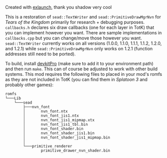 Created with [exlaunch](https://github.com/shadowninja108/exlaunch), thank you shadow very cool

This is a restoration of `sead::TextWriter` and `sead::PrimitiveDrawMgrNvn` for *Tears of the Kingdom* primarily for research + debugging purposes. `callbacks.h` declares six draw callbacks (one for each layer in TotK) that you can implement however you want. There are sample implementations in `callbacks.cpp` but you can change/move those however you want. `sead::TextWriter` currently works on all versions (1.0.0, 1.1.0, 1.1.1, 1.1.2, 1.2.0, and 1.2.1) while `sead::PrimitiveDrawMgrNvn` only works on 1.2.1 (function addresses still need to be ported).

To build, install [devkitPro](https://devkitpro.org/wiki/Getting_Started) (make sure to add it to your environment path) and then run `make`. This can of course be adjusted to work with other build systems. This mod requires the following files to placed in your mod's romfs as they are not included in TotK (you can find them in *Splatoon 3* and probably other games):
```
romfs
└───Lib
    └───sead
        ├───nvn_font
        │       nvn_font.ntx
        │       nvn_font_jis1.ntx
        │       nvn_font_jis1_mipmap.xtx
        │       nvn_font_jis1_tbl.bin
        │       nvn_font_shader.bin
        │       nvn_font_shader_jis1.bin
        │       nvn_font_shader_jis1_mipmap.bin
        │
        └───primitive_renderer
                primitive_drawer_nvn_shader.bin
```